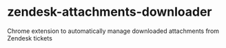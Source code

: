 # zendesk-attachments-downloader
 Chrome extension to automatically manage downloaded attachments from Zendesk tickets
